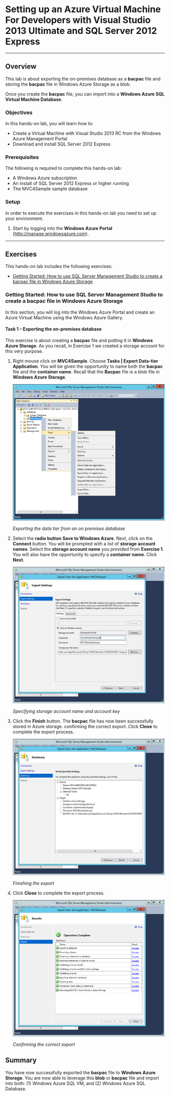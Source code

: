 ﻿<a name="Title"></a>
# Setting up an Azure Virtual Machine For Developers with Visual Studio 2013 Ultimate and SQL Server 2012 Express #

---
<a name="Overview"></a>
## Overview ##

This lab is about exporting the on-premises database as a **bacpac** file and storing the **bacpac** file in Windows Azure Storage as a blob.

Once you create the **bacpac** file, you can import into a **Windows Azure SQL Virtual Machine Database**.

<a name="Objectives"></a>
### Objectives ###

In this hands-on lab, you will learn how to:

- Create a Virtual Machine with Visual Studio 2013 RC from the Windows Azure Management Portal
- Download and install SQL Server 2012 Express

<a name="Prerequisites"></a>
### Prerequisites ###

The following is required to complete this hands-on lab:

- A Windows Azure subscription
- An install of SQL Server 2012 Express or higher running
- The MVC4Sample sample database

<a name="Setup"></a>
### Setup ###

In order to execute the exercises in this hands-on lab you need to set up your environment.

1. Start by logging into the **Windows Azure Portal** (http://manage.windowsazure.com).


---
<a name="Exercises"></a>
## Exercises ##

This hands-on lab includes the following exercises:

- [Getting Started: How to use SQL Server Management Studio to create a bacpac file in Windows Azure Storage](#GettingStarted)

<a name="GettingStarted"></a>
### Getting Started: How to use SQL Server Management Studio to create a bacpac file in Windows Azure Storage ###

In this section, you will log into the Windows Azure Portal and create an Azure Virtual Machine using the Windows Azure Gallery. 

<a name="GettingStartedTask1"></a>
#### Task 1 – Exporting the on-premises database ####


This exercise is about creating a **bacpac** file and putting it in **Windows Azure Storage**. As you recall, in Exercise 1 we created a storage account for this very purpose.  

 

1. Right mouse click on **MVC4Sample**. Choose **Tasks | Export Data-tier Application**. You will be given the opportunity to name both the **bacpac** file and the **container name**. Recall that the **Bacpac** file is a blob file in **Windows Azure Storage**. 

	![Exporting the data tier from an on premises database](Images/image001.png?raw=true)

	_Exporting the data tier from an on premises database_

1. Select the **radio button** **Save to Windows Azure**. Next, click on the **Connect** button. You will be prompted with a list of **storage account names**. Select the **storage account name** you provided from **Exercise 1**.  You will also have the opportunity to specify a **container name**. Click **Next**. 

	![Specifying storage account name and account key](Images/image002.jpg?raw=true)

	_Specifying storage account name and account key_

1. Click the **Finish** button.  The **bacpac** file has now been successfully stored in Azure storage. confirming the correct export.  Click **Close** to complete the export process. 

	![Finishing the export](Images/image003.jpg?raw=true)

	_Finishing the export_

1. Click **Close** to complete the export process. 

	![Confirming the correct export](Images/image004.png?raw=true)

	_Confirming the correct export_


<a name="Summary"></a>

## Summary ##
You have now successfully exported the **bacpac** file to **Windows Azure Storage**. You are now able to leverage this **blob** or **bacpac** file and import into both: (1) Windows Azure SQL VM, and (2) Windows Azure SQL Database.

